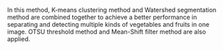 In this method, K-means clustering method and Watershed segmentation method are combined together to achieve a better performance in separating and detecting multiple kinds of vegetables and fruits in one image.
OTSU threshold method and Mean-Shift filter method are also applied.
